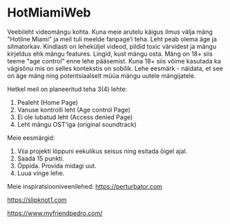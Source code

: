 # HotMiamiWeb
Veebileht videomängu kohta. Kuna meie arutelu käigus ilmus välja mäng "Hotline
Miami" ja meil tuli meelde fanpage’i teha.
Leht peab olema äge ja silmatorkav. Kindlasti on leheküljel videod, pildid toxic
värvidest ja mängu kirjeldus ehk mängu features. Lingid, kust mängu osta.
Mäng on 18+ siis teeme "age control" enne lehe pääsemist. Kuna 18+ siis võime
kasutada ka vägisõnu mis on selles kontekstis on sobilik.
Lehe eesmärk - näidata, et see on äge mäng ning potentsiaalselt müüa mängu
uutele mängijatele.

Hetkel meil on planeeritud teha 3(4) lehte:
1. Pealeht (Home Page)
2. Vanuse kontrolli leht (Age control Page)
3. Ei ole lubatud leht (Access denied Page)
4. Leht mängu OST’iga (original soundtrack)

Meie eesmärgid:
1. Viia projekti lõppuni eekulikus seisus ning esitada õigel ajal.
2. Saada 15 punkti.
3. Õppida. Provida midagi uut.
4. Luua vinge lehe.

Meie inspiratsiooniveenilehed:
https://perturbator.com

https://slipknot1.com

https://www.myfriendpedro.com/